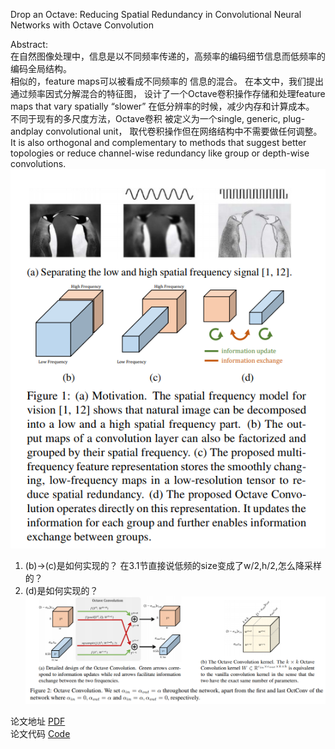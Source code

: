 Drop an Octave: Reducing Spatial Redundancy in Convolutional Neural Networks with Octave Convolution  

Abstract:  
在自然图像处理中，信息是以不同频率传递的，高频率的编码细节信息而低频率的编码全局结构。  
相似的，feature maps可以被看成不同频率的
信息的混合。 在本文中，我们提出通过频率因式分解混合的特征图， 设计了一个Octave卷积操作存储和处理feature maps that vary spatially
“slower”  在低分辨率的时候，减少内存和计算成本。 不同于现有的多尺度方法，Octave卷积 被定义为一个single, generic, plug-andplay convolutional unit，
取代卷积操作但在网络结构中不需要做任何调整。It is also orthogonal and complementary to methods that suggest better topologies or reduce
channel-wise redundancy like group or depth-wise convolutions.
![特征图分解](https://github.com/sunshinee24/Paper/blob/master/classification/images/Octave1.png)

1. (b)->(c)是如何实现的？
在3.1节直接说低频的size变成了w/2,h/2,怎么降采样的？
2. (d)是如何实现的？
![octave卷积](https://github.com/sunshinee24/Paper/blob/master/classification/images/Octave2.png)



论文地址 [PDF](https://arxiv.org/pdf/1904.05049v1.pdf)  
论文代码 [Code](https://github.com/lxtGH/OctaveConv_pytorch)

